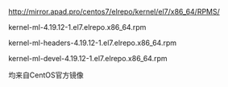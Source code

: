 http://mirror.apad.pro/centos7/elrepo/kernel/el7/x86_64/RPMS/

kernel-ml-4.19.12-1.el7.elrepo.x86_64.rpm

kernel-ml-headers-4.19.12-1.el7.elrepo.x86_64.rpm

kernel-ml-devel-4.19.12-1.el7.elrepo.x86_64.rpm

均来自CentOS官方镜像
